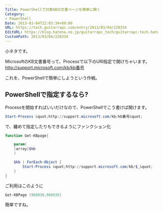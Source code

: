 ```yaml
---
Title: PowerShellで対象KBの文書ページを簡単に開く
Category:
- PowerShell
Date: 2013-03-04T22:03:34+09:00
URL: https://tech.guitarrapc.com/entry/2013/03/04/220334
EditURL: https://blog.hatena.ne.jp/guitarrapc_tech/guitarrapc-tech.hatenablog.com/atom/entry/11696248318757675567
CustomPath: 2013/03/04/220334
---
```


小ネタです。

MicrosoftのKB文書番号って、Processで以下のURI指定で開けちゃいます。
http://support.microsoft.com/kb/kb番号

これを、PowerShellで簡単にしようという作戦。



## PowerShellで指定するなら?

Processを開始すればいいだけなので、PowerShellでこう書けば開けます。
```ps1
Start-Process &quot;http://support.microsoft.com/kb/kb番号&quot;
```


で、纏めて指定したりもできるようにファンクション化
```ps1
function Get-KBpage{

	param(
	[array]$kb
	)

	$kb | ForEach-Object {
		Start-Process &quot;http://support.microsoft.com/kb/$_&quot;
	}
}
```


ご利用はこのように
```ps1
Get-KBPage (968930,968935)
```


簡単ですね。
